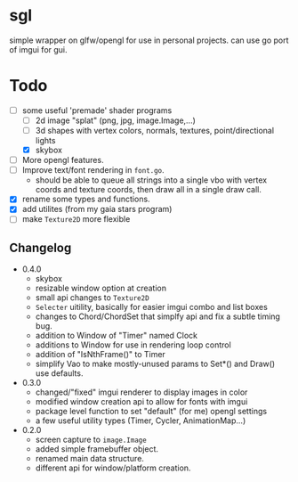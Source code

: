 # sgl
simple wrapper on glfw/opengl for use in personal projects.
can use go port of imgui for gui.

# Todo
- [ ] some useful 'premade' shader programs
    - [ ] 2d image "splat" (png, jpg, image.Image,...)
    - [ ] 3d shapes with vertex colors, normals, textures, point/directional lights
    - [x] skybox
- [ ] More opengl features.
- [ ] Improve text/font rendering in `font.go`.
    - should be able to queue all strings into a single vbo with vertex coords and texture coords, then draw all in a single draw call.
- [x] rename some types and functions.
- [x] add utilites (from my gaia stars program)
- [ ] make `Texture2D` more flexible

## Changelog
- 0.4.0
    - skybox
    - resizable window option at creation
    - small api changes to `Texture2D`
    - `Selecter` uitility, basically for easier imgui combo and list boxes
    - changes to Chord/ChordSet that simplfy api and fix a subtle timing bug.
    - addition to Window of "Timer" named Clock
    - additions to Window for use in rendering loop control
    - addition of "IsNthFrame()" to Timer
    - simplify Vao to make mostly-unused params to Set*() and Draw() use defaults.
- 0.3.0
    - changed/"fixed" imgui renderer to display images in color
    - modified window creation api to allow for fonts with imgui
    - package level function to set "default" (for me) opengl settings
    - a few useful utility types (Timer, Cycler, AnimationMap...)
- 0.2.0
    - screen capture to `image.Image`
    - added simple framebuffer object.
    - renamed main data structure.
    - different api for window/platform creation.